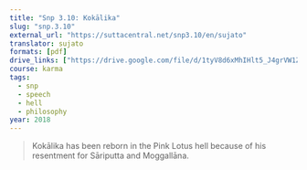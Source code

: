 ```yaml
---
title: "Snp 3.10: Kokālika"
slug: "snp.3.10"
external_url: "https://suttacentral.net/snp3.10/en/sujato"
translator: sujato
formats: [pdf]
drive_links: ["https://drive.google.com/file/d/1tyV8d6xMhIHlt5_J4grVW1ZDEnJ5-Wb2/view?usp=drivesdk"]
course: karma
tags:
  - snp
  - speech
  - hell
  - philosophy
year: 2018
---
```


> Kokālika has been reborn in the Pink Lotus hell because of his resentment for Sāriputta and Moggallāna.
